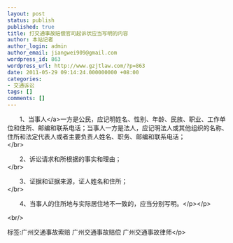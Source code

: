 ```yaml
---
layout: post
status: publish
published: true
title: 打交通事故赔偿官司起诉状应当写明的内容
author: 本站记者
author_login: admin
author_email: jiangwei909@gmail.com
wordpress_id: 863
wordpress_url: http://www.gzjtlaw.com/?p=863
date: 2011-05-29 09:14:24.000000000 +08:00
categories:
- 交通诉讼
tags: []
comments: []
---
```

<p><p> 　　1、<a>当事人<&#47;a>一方是公民，应记明姓名、性别、年龄、民族、职业、工作单位和住所、邮编和联系电话；当事人一方是法人，应记明法人或其他组织的名称、住所和法定代表人或者主要负责人姓名、职务、邮编和联系电话；<br><&#47;br><p> 　　2、诉讼请求和所根据的事实和理由；<br><&#47;br><p> 　　3、证据和证据来源，证人姓名和住所；<br><&#47;br><p> 　　4、当事人的住所地与实际居住地不一致的，应当分别写明。<&#47;p><&#47;p><br&#47;><p>标签:广州交通事故索赔 广州交通事故赔偿 广州交通事故律师<&#47;p>
